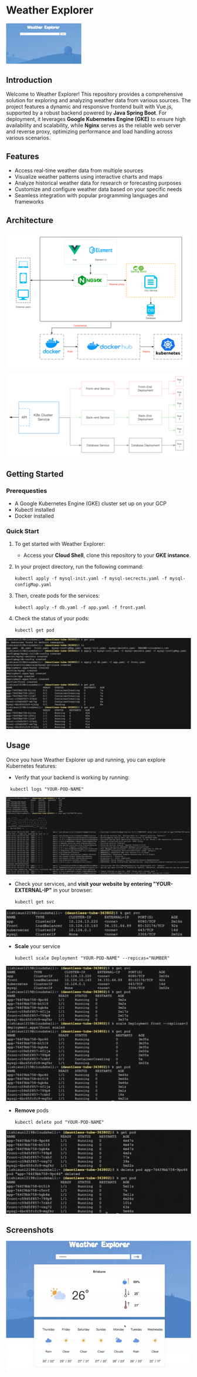 # Weather Explorer

<img src="./doc/home.png" alt="listpods" style="zoom:20%;" />

## Introduction

Welcome to Weather Explorer! This repository provides a comprehensive solution for exploring and analyzing weather data from various sources. The project features a dynamic and responsive frontend built with Vue.js, supported by a robust backend powered by **Java Spring Boot**. For deployment, it leverages **Google Kubernetes Engine (GKE)** to ensure high availability and scalability, while **Nginx** serves as the reliable web server and reverse proxy, optimizing performance and load handling across various scenarios.

## Features

- Access real-time weather data from multiple sources
- Visualize weather patterns using interactive charts and maps
- Analyze historical weather data for research or forecasting purposes
- Customize and configure weather data based on your specific needs
- Seamless integration with popular programming languages and frameworks



## Architecture

![listpods](./doc/arc1.png)

![listpods](./doc/arc2.png)



## Getting Started

### Prerequesties

- A Google Kubernetes Engine (GKE) cluster set up on your GCP
- Kubectl installed
- Docker installed

### Quick Start

1. To get started with Weather Explorer:

   - Access your **Cloud Shell**, clone this repository to your **GKE instance**.

2. In your project directory, run the following command:

    `kubectl apply -f mysql-init.yaml -f mysql-secrects.yaml -f mysql-configMap.yaml ` 

3. Then, create pods for the services:

    `kubectl apply -f db.yaml -f app.yaml -f front.yaml`

4. Check the status of your pods:

   `kubectl get pod`

![listpods](./doc/listpods.png)

## Usage

Once you have Weather Explorer up and running, you can explore Kubernetes features:

- Verify that your backend is working by running:

​	` kubectl logs "YOUR-POD-NAME"`

![listpods](./doc/logs.png)

- Check your services, and **visit your website by entering "YOUR-EXTERNAL-IP"** in your browser:

  `kubectl get svc`

![listpods](./doc/service.png)

- **Scale** your service

  `kubectl scale Deployment "YOUR-POD-NAME" --repicas="NUMBER"`

![listpods](./doc/scale.png)

- **Remove** pods

  `kubectl delete pod "YOUR-POD-NAME"`

![listpods](./doc/remove.png)

## Screenshots

<img src="./doc/search.jpeg" />
